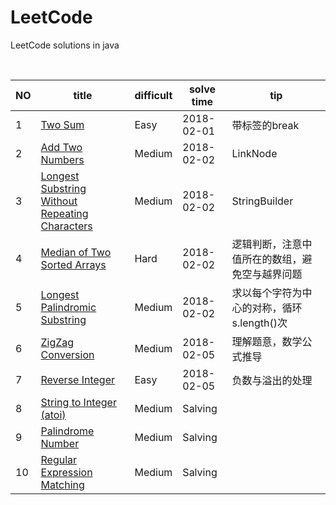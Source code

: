 # LeetCode
LeetCode solutions in java
<table>
 <thead>
  <th>NO</th>
  <th>title</th>
  <th>difficult</th>
  <th>solve time</th>
  <th>tip</th>
 </thead>
 <tbody>
  <tr>
   <td>1</td>
   <td><a href="https://leetcode.com/problems/two-sum/description/">Two Sum</a></td>
   <td>Easy</td>
   <td>2018-02-01</td>
   <td>带标签的break</td>
  </tr>
  <tr>
   <td>2</td>
   <td><a href="https://leetcode.com/problems/add-two-numbers/">Add Two Numbers</a></td>
   <td>Medium</td>
   <td>2018-02-02</td>
   <td>LinkNode</td>
  </tr>
  <tr>
   <td>3</td>
   <td><a href="https://leetcode.com/problems/longest-substring-without-repeating-characters/description/">Longest Substring Without Repeating Characters</a></td>
   <td>Medium</td>
   <td>2018-02-02</td>
   <td>StringBuilder</td>
  </tr>
  <tr>
   <td>4</td>
   <td><a href="https://leetcode.com/problems/median-of-two-sorted-arrays/description/">Median of Two Sorted Arrays</a></td>
   <td>Hard</td>
   <td>2018-02-02</td>
   <td>逻辑判断，注意中值所在的数组，避免空与越界问题</td>
  </tr>
  <tr>
   <td>5</td>
   <td><a href="https://leetcode.com/problems/longest-palindromic-substring/description/">Longest Palindromic Substring</a></td>
   <td>Medium</td>
   <td>2018-02-02</td>
   <td>求以每个字符为中心的对称，循环s.length()次</td>
  </tr>
  <tr>
   <td>6</td>
   <td><a href="https://leetcode.com/problems/zigzag-conversion/description/">ZigZag Conversion</a></td>
   <td>Medium</td>
   <td>2018-02-05</td>
   <td>理解题意，数学公式推导</td>
  </tr>
  <tr>
   <td>7</td>
   <td><a href="https://leetcode.com/problems/reverse-integer/description/">Reverse Integer</a></td>
   <td>Easy</td>
   <td>2018-02-05</td>
   <td>负数与溢出的处理</td>
  </tr>
  <tr>
   <td>8</td>
   <td><a href="https://leetcode.com/problems/longest-substring-without-repeating-characters/description/">String to Integer (atoi)</a></td>
   <td>Medium</td>
   <td>Salving</td>
   <td></td>
  </tr>
  <tr>
   <td>9</td>
   <td><a href="https://leetcode.com/problems/longest-substring-without-repeating-characters/description/">Palindrome Number</a></td>
   <td>Medium</td>
   <td>Salving</td>
   <td></td>
  </tr>
  <tr>
   <td>10</td>
   <td><a href="https://leetcode.com/problems/longest-substring-without-repeating-characters/description/">Regular Expression Matching</a></td>
   <td>Medium</td>
   <td>Salving</td>
   <td></td>
  </tr>
 </tbody>
  
</table>
